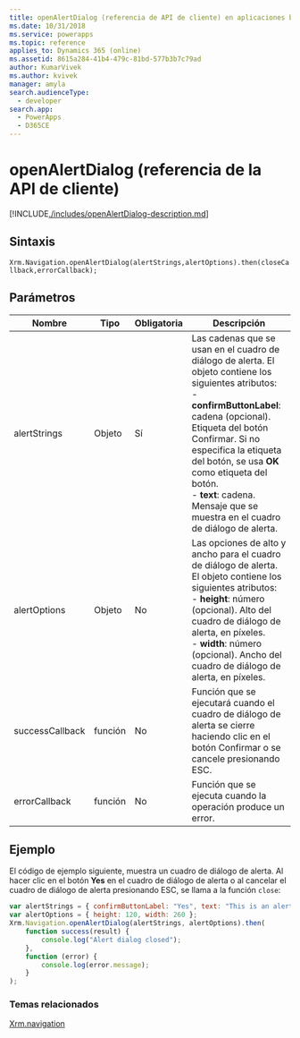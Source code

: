 ```yaml
---
title: openAlertDialog (referencia de API de cliente) en aplicaciones basadas en modelos | MicrosoftDocs
ms.date: 10/31/2018
ms.service: powerapps
ms.topic: reference
applies_to: Dynamics 365 (online)
ms.assetid: 8615a284-41b4-479c-81bd-577b3b7c79ad
author: KumarVivek
ms.author: kvivek
manager: amyla
search.audienceType:
  - developer
search.app:
  - PowerApps
  - D365CE
---
```

# <a name="openalertdialog-client-api-reference"></a>openAlertDialog (referencia de la API de cliente)



[!INCLUDE[./includes/openAlertDialog-description.md](./includes/openAlertDialog-description.md)]

## <a name="syntax"></a>Sintaxis

`Xrm.Navigation.openAlertDialog(alertStrings,alertOptions).then(closeCallback,errorCallback);`

## <a name="parameters"></a>Parámetros

|Nombre |Tipo |Obligatoria |Descripción |
|---|---|---|---|
|alertStrings|Objeto|Sí|Las cadenas que se usan en el cuadro de diálogo de alerta. El objeto contiene los siguientes atributos:<br/>- **confirmButtonLabel**: cadena (opcional). Etiqueta del botón Confirmar. Si no especifica la etiqueta del botón, se usa **OK** como etiqueta del botón.<br/>- **text**: cadena. Mensaje que se muestra en el cuadro de diálogo de alerta.|
|alertOptions|Objeto|No|Las opciones de alto y ancho para el cuadro de diálogo de alerta. El objeto contiene los siguientes atributos:<br/>- **height**: número (opcional). Alto del cuadro de diálogo de alerta, en píxeles.<br/>- **width**: número (opcional). Ancho del cuadro de diálogo de alerta, en píxeles.|
|successCallback|función|No|Función que se ejecutará cuando el cuadro de diálogo de alerta se cierre haciendo clic en el botón Confirmar o se cancele presionando ESC.|
|errorCallback|función|No|Función que se ejecuta cuando la operación produce un error.|


## <a name="example"></a>Ejemplo

El código de ejemplo siguiente, muestra un cuadro de diálogo de alerta. Al hacer clic en el botón **Yes** en el cuadro de diálogo de alerta o al cancelar el cuadro de diálogo de alerta presionando ESC, se llama a la función `close`:

```JavaScript
var alertStrings = { confirmButtonLabel: "Yes", text: "This is an alert." };
var alertOptions = { height: 120, width: 260 };
Xrm.Navigation.openAlertDialog(alertStrings, alertOptions).then(
    function success(result) {
        console.log("Alert dialog closed");
    },
    function (error) {
        console.log(error.message);
    }
);
```

### <a name="related-topics"></a>Temas relacionados

[Xrm.navigation](../xrm-navigation.md)

